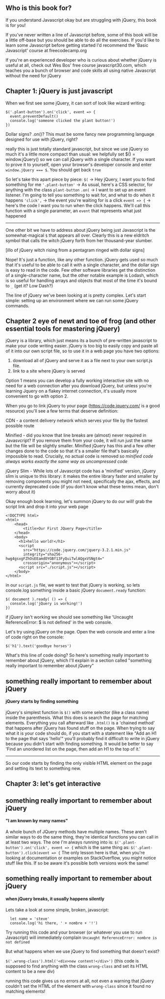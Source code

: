 ## Who is this book for?

If you understand Javascript okay but are struggling with jQuery, this book is for you!

If you've never written a line of Javascript before, some of this book will be a little off-base but you should be able to do all the exercises. If you'd like to learn some Javascript before getting started I'd recommend the 'Basic Javascript' course at freecodecamp.org

If you're an experienced developer who is curious about whether jQuery is useful at all, check out Wes Bos' free course javascript30.com, which teaches you a bunch of browser and code skills all using native Javascript without the need for jQuery

## Chapter 1: jQuery is just javascript

When we first see some jQuery, it can sort of look like wizard writing:

```
$('.plant-button').on('click', event => {
  event.preventDefault()
  console.log('someone clicked the plant button!')
})
```

Dollar signs? .on()? This must be some fancy new programming language designed for use with jQuery, right?

really this is just totally standard javascript, but since we use jQuery so much it's a little more compact than usual: we helpfully set $() = window.jQuery() so we can call jQuery with a single character. If you want to prove it to yourself, open your browser's developer console and enter `window.jQuery === $`. You should get back `true`

So let's take this apart piece by piece:
`$(` -> Hey jQuery, I want you to find something for me
   `'.plant-button'` -> As usual, here's a CSS selector, for anything with the class `plant-button`
    `.on(` -> I want to set up an event listener. I'm going to tell you something to wait for, and what to do when it happens
      `'click',` -> the event you're waiting for is a click
        `event => {` -> here's the code I want you to run when the click happens. We'll call this function with a single parameter, an `event` that represents what just happened

----

One other bit we have to address about jQuery being just Javascript is the somewhat-magical `$` that appears all over. Clearly this is a new eldritch symbol that calls the witch jQuery forth from her thousand-year slumber.

[illo of jQuery witch rising from a pentagram ringed with dollar signs]

Nope! It's just a function, like any other function. jQuery gets used so much that it's useful to be able to call it with a single character, and the dollar sign is easy to read in the code. Few other software libraries get the distinction of a single-character name, but the other notable example is Lodash, which is so useful for handling arrays and objects that most of the time it's bound to `_` (get it? Low Dash?)

The line of jQuery we've been looking at is pretty complex. Let's start simple: setting up an environment where we can run some jQuery commands.

## Chapter 2 eye of newt and toe of frog (and other essential tools for mastering jQuery)

jQuery is a library, which just means its a bunch of pre-written javascript to make your code writing easier. jQuery is too big to easily copy and paste all of it into our own script file, so to use it in a web page you have two options:
1. download all of jQuery and serve it as a file next to your own script.js file.
2. link to a site where jQuery is served

Option 1 means you can develop a fully working interactive site with no need for a web connection after you download jQuery, but unless you're learning Jquery on a flakey internet connection, it's usually more convenient to go with option 2.

When you go to link jQuery to your page (https://code.jquery.com/ is a good resource) you'll see a few terms that deserve definition:

CDN - a content delivery network which serves your file by the fastest possible route

Minified - did you know that line breaks are (almost) never required in Javasvcript? If you remove them from your code, it will run just the same but the file will be slightly smaller. Minified jQuery has this and a few other changes done to the code so that it's a smaller file that's basically impossible to read. Crucially, no actual code is removed so *minified code always works exactly the same way as uncompressed code*

jQuery Slim - While lots of Javascript code has a 'minified' version, jQuery slim is unique to this library: it makes the entire library faster and smaller by removing components you might not need, specifically the ajax, effects, and currently deprecated code (if you don't know what these terms mean, don't worry about it)

Okay enough book learning, let's summon jQuery to do our will! grab the script link and drop it into your web page

```
<!DOCTYPE html>
<html>
    <head>
        <title>Our First JQuery Page</title>
    </head>
    <body>
      <h1>hello world!</h1>
      <script
        src="https://code.jquery.com/jquery-3.2.1.min.js"
        integrity="sha256-hwg4gsxgFZhOsEEamdOYGBf13FyQuiTwlAQgxVSNgt4="
        crossorigin="anonymous"></script>
      <script src="./script.js"></script>
    </body>
</html>
```
in our `script.js` file, we want to test that jQuery is working, so lets console.log something inside a basic jQuery `document.ready` function:

```
$( document ).ready( () => {
  console.log('jQuery is working!')
})
```

if jQuery isn't working we should see something like 'Uncaught ReferenceError: $ is not defined' in the web console.

Let's try using jQuery on the page. Open the web console and enter a line of code right on the console:

`$('h1').text('goodbye horses')`

What's this line of code doing? So here's something really important to remember about jQuery, which I'll explain in a section called "something really important to remember about jQuery"

## something really important to remember about jQuery
#### jQuery starts by finding something
jQuery's simplest function is `$()` with some selector (like a class name) inside the parenthesis. What this does is search the page for matching elements. Everything you call afterward like `.html()` is a 'chained method' that happens after jQuery has found stuff on the page.
When trying to say what it is your code should do, if you start with a statement like "Add an H1 to the page that says 'hello'" you'll probably find it difficult to write in jQuery because you didn't start with finding something. It would be better to say 'Find an unordered list on the page, then add an H1 to the top of it.'

---------
So our code starts by finding the only visible HTML element on the page and setting its text to something new.

## Chapter 3: let's get interactive

## something really important to remember about jQuery
#### "I am known by many names"
A whole bunch of JQuery methods have multiple names. These aren't similar ways to do the same thing, they're identical functions you can call in at least two ways. The one I'm always running into is:
`$('.plant-button').on('click', event => {`
which is the same thing as:
`$('.plant-button').click(event => {`
The only lesson here is that, when you're looking at documentation or examples on StackOverflow, you might notice stuff like this. If so be aware it's possible both versions work the same!

## something really important to remember about jQuery
#### when jQuery breaks, it usually happens silently

Lets take a look at some simple, broken, javascript:

```
  let name = 'steve'
  console.log('hi there, ' + nombre + '!')
```

Try running this code and your browser (or whatever you use to run Javascript) will immediately complain `Uncaught ReferenceError: nombre is not defined`

But what happens when we use jQuery to find something that doesn't exist?

`$('.wrong-class').html('<div>new content!</div>')`
(this code is supposed to find anything with the class `wrong-class` and set its HTML content to be a new div)

running this code gives us no errors at all, not even a warning that jQuery couldn't set the HTML of the element with `wrong-class` since it found no  matching elements!
